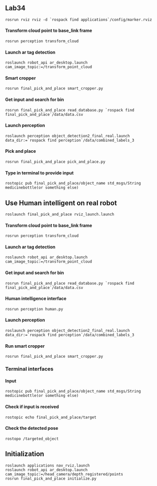 ## Lab34
```
rosrun rviz rviz -d `rospack find applications`/config/marker.rviz
```
#### Transform cloud point to base_link frame
```
rosrun perception transform_cloud
```
#### Launch ar tag detection
```
roslaunch robot_api ar_desktop.launch cam_image_topic:=/transform_point_cloud
```
#### Smart cropper
```
rosrun final_pick_and_place smart_cropper.py
```
#### Get input and search for bin
```
rosrun final_pick_and_place read_database.py `rospack find final_pick_and_place`/data/data.csv
```
#### Launch perception
```
roslaunch perception object_detection2_final_real.launch data_dir:=`rospack find perception`/data/combined_labels_3
```
#### Pick and place
```
rosrun final_pick_and_place pick_and_place.py
```
#### Type in terminal to provide input
```
rostopic pub final_pick_and_place/object_name std_msgs/String medicinebottle(or something else)
```

## Use Human intelligent on real robot
```
roslaunch final_pick_and_place rviz_launch.launch
```
#### Transform cloud point to base_link frame
```
rosrun perception transform_cloud
```
#### Launch ar tag detection
```
roslaunch robot_api ar_desktop.launch cam_image_topic:=/transform_point_cloud
```
#### Get input and search for bin
```
rosrun final_pick_and_place read_database.py `rospack find final_pick_and_place`/data/data.csv
```
#### Human intelligence interface
```
rosrun perception human.py
```
#### Launch perception
```
roslaunch perception object_detection2_final_real.launch data_dir:=`rospack find perception`/data/combined_labels_3
```
#### Run smart cropper
```
rosrun final_pick_and_place smart_cropper.py
```
### Terminal interfaces
#### Input
```
rostopic pub final_pick_and_place/object_name std_msgs/String medicinebottle(or something else)
```
#### Check if input is received
```
rostopic echo final_pick_and_place/target
```
#### Check the detected pose
```
rostopo /targeted_object
```
## Initialization
```
roslaunch applications nav_rviz.launch
roslaunch robot_api ar_desktop.launch cam_image_topic:=/head_camera/depth_registered/points
rosrun final_pick_and_place initialize.py
```
